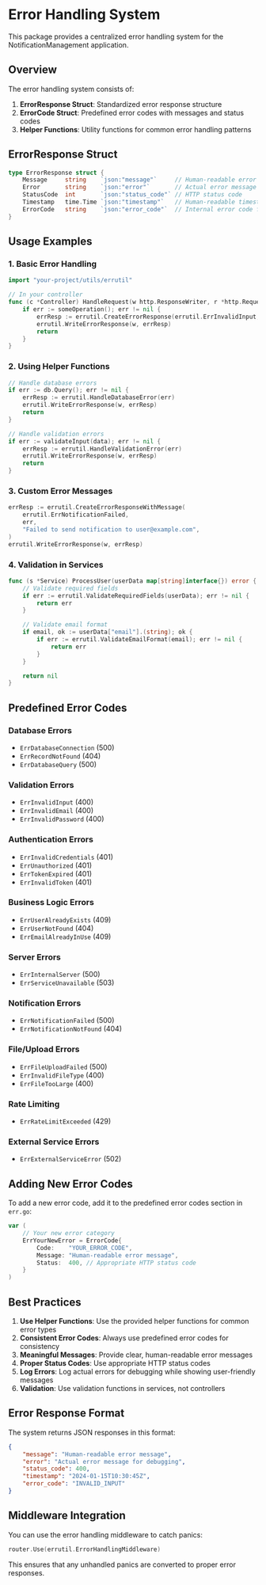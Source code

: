 # Error Handling System

This package provides a centralized error handling system for the NotificationManagement application.

## Overview

The error handling system consists of:

1. **ErrorResponse Struct**: Standardized error response structure
2. **ErrorCode Struct**: Predefined error codes with messages and status codes
3. **Helper Functions**: Utility functions for common error handling patterns

## ErrorResponse Struct

```go
type ErrorResponse struct {
    Message     string    `json:"message"`     // Human-readable error message
    Error       string    `json:"error"`       // Actual error message for debugging
    StatusCode  int       `json:"status_code"` // HTTP status code
    Timestamp   time.Time `json:"timestamp"`   // Human-readable timestamp
    ErrorCode   string    `json:"error_code"`  // Internal error code for tracking
}
```

## Usage Examples

### 1. Basic Error Handling

```go
import "your-project/utils/errutil"

// In your controller
func (c *Controller) HandleRequest(w http.ResponseWriter, r *http.Request) {
    if err := someOperation(); err != nil {
        errResp := errutil.CreateErrorResponse(errutil.ErrInvalidInput, err)
        errutil.WriteErrorResponse(w, errResp)
        return
    }
}
```

### 2. Using Helper Functions

```go
// Handle database errors
if err := db.Query(); err != nil {
    errResp := errutil.HandleDatabaseError(err)
    errutil.WriteErrorResponse(w, errResp)
    return
}

// Handle validation errors
if err := validateInput(data); err != nil {
    errResp := errutil.HandleValidationError(err)
    errutil.WriteErrorResponse(w, errResp)
    return
}
```

### 3. Custom Error Messages

```go
errResp := errutil.CreateErrorResponseWithMessage(
    errutil.ErrNotificationFailed,
    err,
    "Failed to send notification to user@example.com",
)
errutil.WriteErrorResponse(w, errResp)
```

### 4. Validation in Services

```go
func (s *Service) ProcessUser(userData map[string]interface{}) error {
    // Validate required fields
    if err := errutil.ValidateRequiredFields(userData); err != nil {
        return err
    }

    // Validate email format
    if email, ok := userData["email"].(string); ok {
        if err := errutil.ValidateEmailFormat(email); err != nil {
            return err
        }
    }

    return nil
}
```

## Predefined Error Codes

### Database Errors
- `ErrDatabaseConnection` (500)
- `ErrRecordNotFound` (404)
- `ErrDatabaseQuery` (500)

### Validation Errors
- `ErrInvalidInput` (400)
- `ErrInvalidEmail` (400)
- `ErrInvalidPassword` (400)

### Authentication Errors
- `ErrInvalidCredentials` (401)
- `ErrUnauthorized` (401)
- `ErrTokenExpired` (401)
- `ErrInvalidToken` (401)

### Business Logic Errors
- `ErrUserAlreadyExists` (409)
- `ErrUserNotFound` (404)
- `ErrEmailAlreadyInUse` (409)

### Server Errors
- `ErrInternalServer` (500)
- `ErrServiceUnavailable` (503)

### Notification Errors
- `ErrNotificationFailed` (500)
- `ErrNotificationNotFound` (404)

### File/Upload Errors
- `ErrFileUploadFailed` (500)
- `ErrInvalidFileType` (400)
- `ErrFileTooLarge` (400)

### Rate Limiting
- `ErrRateLimitExceeded` (429)

### External Service Errors
- `ErrExternalServiceError` (502)

## Adding New Error Codes

To add a new error code, add it to the predefined error codes section in `err.go`:

```go
var (
    // Your new error category
    ErrYourNewError = ErrorCode{
        Code:    "YOUR_ERROR_CODE",
        Message: "Human-readable error message",
        Status:  400, // Appropriate HTTP status code
    }
)
```

## Best Practices

1. **Use Helper Functions**: Use the provided helper functions for common error types
2. **Consistent Error Codes**: Always use predefined error codes for consistency
3. **Meaningful Messages**: Provide clear, human-readable error messages
4. **Proper Status Codes**: Use appropriate HTTP status codes
5. **Log Errors**: Log actual errors for debugging while showing user-friendly messages
6. **Validation**: Use validation functions in services, not controllers

## Error Response Format

The system returns JSON responses in this format:

```json
{
    "message": "Human-readable error message",
    "error": "Actual error message for debugging",
    "status_code": 400,
    "timestamp": "2024-01-15T10:30:45Z",
    "error_code": "INVALID_INPUT"
}
```

## Middleware Integration

You can use the error handling middleware to catch panics:

```go
router.Use(errutil.ErrorHandlingMiddleware)
```

This ensures that any unhandled panics are converted to proper error responses. 